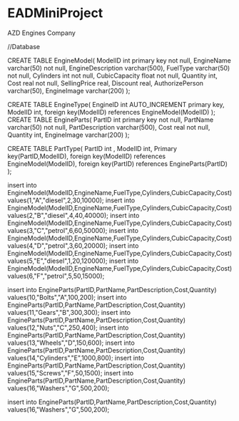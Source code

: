 # EADMiniProject
AZD Engines Company 

//Database

CREATE TABLE EngineModel(
	ModelID int primary key not null,
	EngineName varchar(50) not null,
	EngineDescription varchar(500),
	FuelType varchar(50) not null,
	Cylinders int not null,
	CubicCapacity float not null,
	Quantity int,
	Cost real not null,
	SellingPrice real,
	Discount real,
	AuthorizePerson varchar(50),
	EngineImage varchar(200)
);

CREATE TABLE EngineType(
	EngineID int AUTO_INCREMENT primary key,
	ModelID int,
        foreign key(ModelID) references EngineModel(ModelID)
);
CREATE TABLE EngineParts(
	PartID int primary key not null,
	PartName varchar(50) not null,
	PartDescription varchar(500),
	Cost real not null,
	Quantity int,
        EngineImage varchar(200)
);

CREATE TABLE PartType(
	PartID int ,
	ModelID int,
        Primary key(PartID,ModelID),
        foreign key(ModelID) references EngineModel(ModelID),
        foreign key(PartID) references EngineParts(PartID)
);

insert into EngineModel(ModelID,EngineName,FuelType,Cylinders,CubicCapacity,Cost) values(1,"A","diesel",2,30,10000);
insert into EngineModel(ModelID,EngineName,FuelType,Cylinders,CubicCapacity,Cost) values(2,"B","diesel",4,40,40000);
insert into EngineModel(ModelID,EngineName,FuelType,Cylinders,CubicCapacity,Cost) values(3,"C","petrol",6,60,50000);
insert into EngineModel(ModelID,EngineName,FuelType,Cylinders,CubicCapacity,Cost) values(4,"D","petrol",3,60,20000);
insert into EngineModel(ModelID,EngineName,FuelType,Cylinders,CubicCapacity,Cost) values(5,"E","diesel",1,20,120000);
insert into EngineModel(ModelID,EngineName,FuelType,Cylinders,CubicCapacity,Cost) values(6,"F","petrol",5,50,15000);


insert into EngineParts(PartID,PartName,PartDescription,Cost,Quantity) values(10,"Bolts","A",100,200);
insert into EngineParts(PartID,PartName,PartDescription,Cost,Quantity) values(11,"Gears","B",300,300);
insert into EngineParts(PartID,PartName,PartDescription,Cost,Quantity) values(12,"Nuts","C",250,400);
insert into EngineParts(PartID,PartName,PartDescription,Cost,Quantity) values(13,"Wheels","D",150,600);
insert into EngineParts(PartID,PartName,PartDescription,Cost,Quantity) values(14,"Cylinders","E",1000,800);
insert into EngineParts(PartID,PartName,PartDescription,Cost,Quantity) values(15,"Screws","F",50,1500);
insert into EngineParts(PartID,PartName,PartDescription,Cost,Quantity) values(16,"Washers","G",500,200);

insert into EngineParts(PartID,PartName,PartDescription,Cost,Quantity) values(16,"Washers","G",500,200);
